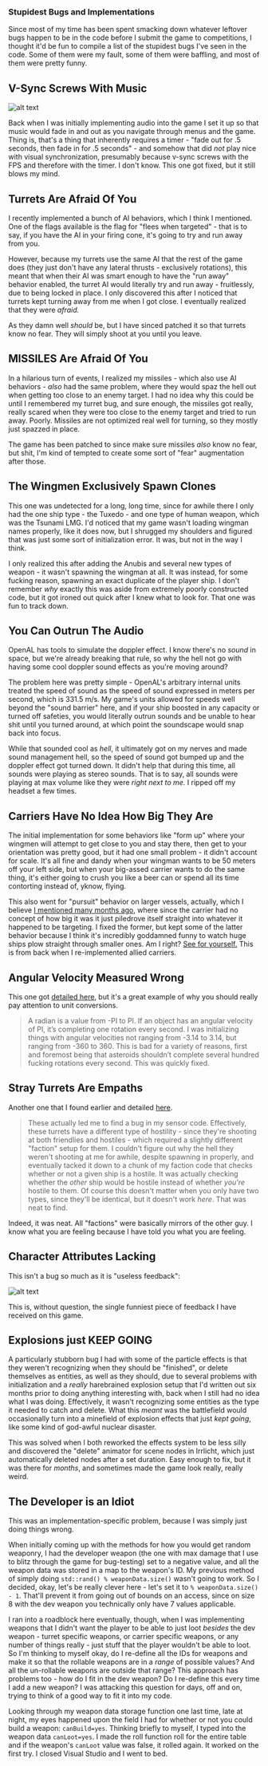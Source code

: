 ### Stupidest Bugs and Implementations

Since most of my time has been spent smacking down whatever leftover bugs happen to be in the code before I submit the game to competitions, I thought it'd be fun to compile a list of the stupidest bugs I've seen in the code. Some of them were my fault, some of them were baffling, and most of them were pretty funny.

## V-Sync Screws With Music

![alt text](https://raw.githubusercontent.com/Wizard-Of-Chaos/Wizard-of-Chaos.github.io/main/imgs/vsyncbug.png "This one still gives me fits.")

Back when I was initially implementing audio into the game I set it up so that music would fade in and out as you navigate through menus and the game. Thing is, that's a thing that inherently requires a timer - "fade out for .5 seconds, then fade in for .5 seconds" - and somehow that did *not* play nice with visual synchronization, presumably because v-sync screws with the FPS and therefore with the timer. I don't know. This one got fixed, but it still blows my mind.

## Turrets Are Afraid Of You

I recently implemented a bunch of AI behaviors, which I think I mentioned. One of the flags available is the flag for "flees when targeted" - that is to say, if you have the AI in your firing cone, it's going to try and run away from you.

However, because my turrets use the same AI that the rest of the game does (they just don't have any lateral thrusts - exclusively rotations), this meant that when their AI was smart enough to have the "run away" behavior enabled, the turret AI would literally try and run away - fruitlessly, due to being locked in place. I only discovered this after I noticed that turrets kept turning away from me when I got close. I eventually realized that they were *afraid.*

As they damn well *should* be, but I have sinced patched it so that turrets know no fear. They will simply shoot at you until you leave.

## MISSILES Are Afraid Of You

In a hilarious turn of events, I realized my missiles - which also use AI behaviors - *also* had the same problem, where they would spaz the hell out when getting too close to an enemy target. I had no idea why this could be until I remembered my turret bug, and sure enough, the missiles got really, really scared when they were too close to the enemy target and tried to run away. Poorly. Missiles are not optimized real well for turning, so they mostly just spazzed in place.

The game has been patched to since make sure missiles *also* know no fear, but shit, I'm kind of tempted to create some sort of "fear" augmentation after those.

## The Wingmen Exclusively Spawn Clones

This one was undetected for a long, long time, since for awhile there I only had the one ship type - the Tuxedo - and one type of human weapon, which was the Tsunami LMG. I'd noticed that my game wasn't loading wingman names properly, like it does now, but I shrugged my shoulders and figured that was just some sort of initialization error. It was, but not in the way I think.

I only realized this after adding the Anubis and several new types of weapon - it wasn't spawning the wingman at all. It was instead, for some fucking reason, spawning an exact duplicate of the player ship. I don't remember *why* exactly this was aside from extremely poorly constructed code, but it got ironed out quick after I knew what to look for. That one was fun to track down.

## You Can Outrun The Audio

OpenAL has tools to simulate the doppler effect. I know there's no *sound* in space, but we're already breaking that rule, so why the hell not go with having some cool doppler sound effects as you're moving around?

The problem here was pretty simple - OpenAL's arbitrary internal units treated the speed of sound as the speed of sound expressed in meters per second, which is 331.5 m/s. My game's units allowed for speeds well beyond the "sound barrier" here, and if your ship boosted in any capacity or turned off safeties, you would literally outrun sounds and be unable to hear shit until you turned around, at which point the soundscape would snap back into focus.

While that sounded cool as *hell*, it ultimately got on my nerves and made sound management hell, so the speed of sound got bumped up and the doppler effect got turned down. It didn't help that during this time, all sounds were playing as stereo sounds. That is to say, all sounds were playing at max volume like they were *right next to me.* I ripped off my headset a few times.

## Carriers Have No Idea How Big They Are

The initial implementation for some behaviors like "form up" where your wingmen will attempt to get close to you and stay there, then get to your orientation was pretty good, but it had one small problem - it didn't account for scale. It's all fine and dandy when your wingman wants to be 50 meters off your left side, but when your big-assed carrier wants to do the same thing, it's either going to crush you like a beer can or spend all its time contorting instead of, yknow, flying.

This also went for "pursuit" behavior on larger vessels, actually, which I believe [I mentioned many months ago](https://wizard-of-chaos.github.io/2022/05/17/scenarios.html), where since the carrier had no concept of how big it was it just piledrove itself straight into whatever it happened to be targeting. I fixed the former, but kept some of the latter behavior because I think it's incredibly goddamned funny to watch huge ships plow straight through smaller ones. Am I right? [See for yourself.](https://youtu.be/KBYkjy9nta4) This is from back when I re-implemented allied carriers.

## Angular Velocity Measured Wrong

This one got [detailed here](https://wizard-of-chaos.github.io/2022/10/14/roid-generation.html), but it's a great example of why you should really pay attention to unit conversions.

> A radian is a value from -PI to PI. If an object has an angular velocity of PI, it’s completing one rotation every second. I was initializing things with angular velocities not ranging from -3.14 to 3.14, but ranging from -360 to 360. This is bad for a variety of reasons, first and foremost being that asteroids shouldn’t complete several hundred fucking rotations every second. This was quickly fixed.

## Stray Turrets Are Empaths

Another one that I found earlier and detailed [here](https://wizard-of-chaos.github.io/2022/08/26/debris-sector.html).

> These actually led me to find a bug in my sensor code. Effectively, these turrets have a different type of hostility - since they're shooting at both friendlies and hostiles - which required a slightly different "faction" setup for them. I couldn't figure out why the hell they weren't shooting at me for awhile, despite spawning in properly, and eventually tacked it down to a chunk of my faction code that checks whether or not a given ship is a hostile. It was actually checking whether the *other* ship would be hostile instead of whether *you're* hostile to them. Of course this doesn't matter when you only have two types, since they'll be identical, but it doesn't work *here*. That was neat to find.

Indeed, it was neat. All "factions" were basically mirrors of the other guy. I know what you are feeling because I have told you what you are feeling.

## Character Attributes Lacking

This isn't a bug so much as it is "useless feedback":

![alt text](https://raw.githubusercontent.com/Wizard-Of-Chaos/Wizard-of-Chaos.github.io/main/imgs/feedback.png "Poor Cat.")

This is, without question, the single funniest piece of feedback I have received on this game.

## Explosions just KEEP GOING

A particularly stubborn bug I had with some of the particle effects is that they weren't recognizing when they should be "finished", or delete themselves as entities, as well as they should, due to several problems with initialization and a *really* harebrained explosion setup that I'd written out six months prior to doing anything interesting with, back when I still had no idea what I was doing. Effectively, it wasn't recognizing some entities as the type it needed to catch and delete. What this *meant* was the battlefield would occasionally turn into a minefield of explosion effects that just *kept going*, like some kind of god-awful nuclear disaster.

This was solved when I both reworked the effects system to be less silly and discovered the "delete" animator for scene nodes in Irrlicht, which just automatically deleted nodes after a set duration. Easy enough to fix, but it was there for *months*, and sometimes made the game look really, really weird.

## The Developer is an Idiot

This was an implementation-specific problem, because I was simply just doing things wrong.

When initially coming up with the methods for how you would get random weaponry, I had the developer weapon (the one with max damage that I use to blitz through the game for bug-testing) set to a negative value, and all the weapon data was stored in a map to the weapon's ID. My previous method of simply doing `std::rand() % weaponData.size()` wasn't going to work. So I decided, okay, let's be really clever here - let's set it to `% weaponData.size() - 1`. That'll prevent it from going out of bounds on an access, since on size 8 with the dev weapon you technically only have 7 values applicable.

I ran into a roadblock here eventually, though, when I was implementing weapons that I didn't want the player to be able to just loot *besides* the dev weapon - turret specific weapons, or carrier specific weapons, or any number of things really - just stuff that the player wouldn't be able to loot. So I'm thinking to myself okay, do I re-define all the IDs for weapons and make it so that the rollable weapons are in a *range* of possible values? And all the un-rollable weapons are outside that range? This approach has problems too - how do I fit in the dev weapon? Do I re-define this every time I add a new weapon? I was attacking this question for days, off and on, trying to think of a good way to fit it into my code.

Looking through my weapon data storage function one last time, late at night, my eyes happened upon the field I had for whether or not you could build a weapon: `canBuild=yes`. Thinking briefly to myself, I typed into the weapon data `canLoot=yes`. I made the roll function roll for the entire table and if the weapon's `canLoot` value was false, it rolled again. It worked on the first try. I closed Visual Studio and I went to bed.